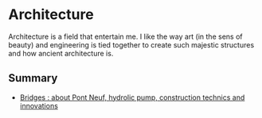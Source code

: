 # Architecture

Architecture is a field that entertain me. I like the way art (in the sens of beauty) and engineering is tied together to create such majestic structures and how ancient architecture is. 

## Summary

- [Bridges : about Pont Neuf, hydrolic pump, construction technics and innovations](architecture/bridges.md)

